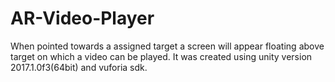 # AR-Video-Player
When pointed towards a assigned target a screen will appear floating above target on which a video can be played.
It was created using unity version 2017.1.0f3(64bit) and vuforia sdk.
